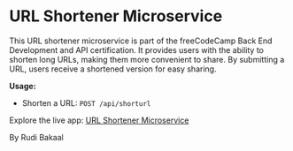 # URL Shortener Microservice

This URL shortener microservice is part of the freeCodeCamp Back End Development and API certification. It provides users with the ability to shorten long URLs, making them more convenient to share. By submitting a URL, users receive a shortened version for easy sharing.

**Usage:**
- Shorten a URL: `POST /api/shorturl`

Explore the live app: [URL Shortener Microservice](https://url-shortener-api-microservice-.glitch.me/)

By Rudi Bakaal
